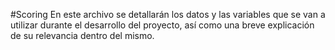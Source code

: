 #Scoring
En este archivo se detallarán los datos y las variables que se van a utilizar durante el desarrollo del proyecto, así como una breve explicación de su relevancia dentro del mismo.
